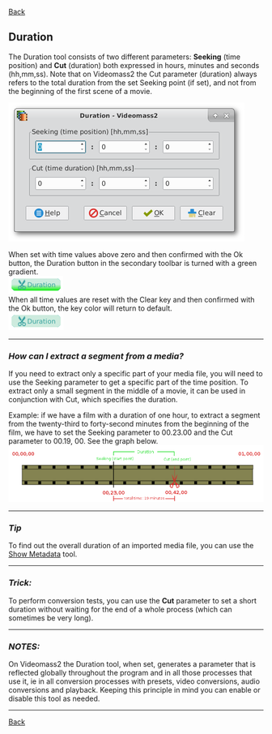 [Back](../../videomass2_use.md)

## Duration

The Duration tool consists of two different parameters: 
**Seeking** (time position) and **Cut** (duration) both expressed in hours, minutes and seconds (hh,mm,ss).
Note that on Videomass2 the Cut parameter (duration) always refers to the total duration from the set Seeking 
point (if set), and not from the beginning of the first scene of a movie.

![Image](../../images/duration.png) 

When set with time values above zero and then confirmed with the Ok button, the Duration button in the secondary toolbar is turned with a green gradient.   
![Image](../../images/btn_durationOn.png)   
When all time values are reset with the Clear key and then confirmed with the Ok button, the key color will return to default.   
![Image](../../images/btn_durationOff.png)

----------------

### _How can I extract a segment from a media?_
If you need to extract only a specific part of your media file, you will need to use the Seeking parameter to get 
a specific part of the time position.
To extract only a small segment in the middle of a movie, it can be used in conjunction with Cut, which specifies the 
duration.   

Example: if we have a film with a duration of one hour, to extract a segment from the twenty-third to forty-second 
minutes from the beginning of the film, we have to set the Seeking parameter to 00.23.00 and the Cut parameter to 
00.19, 00.  See the graph below.
![Image](../../images/duration_graphic.png)

----------------

### _Tip_
To find out the overall duration of an imported media file, you can use the [Show Metadata](https://github.com/jeanslack/Videomass2/blob/gh-pages/Pages/Toolbar/Show_metadata.md) tool.

----------------

### _Trick:_ 
To perform conversion tests, you can use the **Cut** parameter to set a short duration without waiting for the end 
of a whole process (which can sometimes be very long).

----------------

### _NOTES:_ 
On Videomass2 the Duration tool, when set, generates a parameter that is reflected globally throughout the program 
and in all those processes that use it, ie in all conversion processes with presets, video conversions, audio conversions 
and playback.
Keeping this principle in mind you can enable or disable this tool as needed.

----------------

[Back](../../videomass2_use.md)
